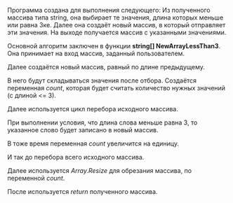 Программа создана для выполнения следующего:
Из полученного массива типа string, она выбирает те значения, длина которых меньше или равна 3ке.
Далее она создаёт новый массив, в который отправляет эти значения.
На выходе получается массив с указанными значениями.

Основной алгоритм заключен в функции **string[] NewArrayLessThan3**.
Она принимает на вход массив, заданный пользователем.

Далее создаётся новый массив, равный по длине предыдущему. 

В него будут складываться значения после отбора.
Создаётся переменная *count*, которая будет считать количество нужных значений (с длиной <= 3).

Далее используется цикл перебора исходного массива.

При выполнении условия, что длина слова меньше равна 3, то указанное слово будет записано в новый массив.

В тоже время переменная *count* увеличится на единицу.

И так до перебора всего исходного массива.

Далее используется *Array.Resize* для обрезания массива, по переменной *count*.

После используется *return* полученного массива.